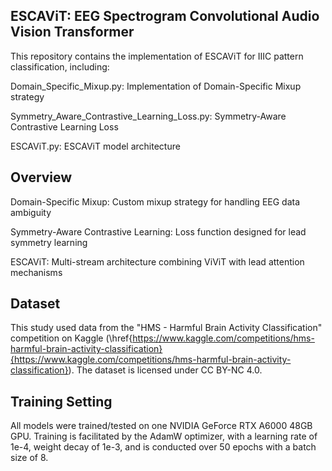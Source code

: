 ## ESCAViT: EEG Spectrogram Convolutional Audio Vision Transformer

This repository contains the implementation of ESCAViT for IIIC pattern classification, including:

Domain_Specific_Mixup.py: Implementation of Domain-Specific Mixup strategy

Symmetry_Aware_Contrastive_Learning_Loss.py: Symmetry-Aware Contrastive Learning Loss

ESCAViT.py: ESCAViT model architecture


## Overview
Domain-Specific Mixup: Custom mixup strategy for handling EEG data ambiguity

Symmetry-Aware Contrastive Learning: Loss function designed for lead symmetry learning

ESCAViT: Multi-stream architecture combining ViViT with lead attention mechanisms


## Dataset
This study used data from the "HMS - Harmful Brain Activity Classification" competition on Kaggle (\href{https://www.kaggle.com/competitions/hms-harmful-brain-activity-classification}{https://www.kaggle.com/competitions/hms-harmful-brain-activity-classification}). The dataset is licensed under CC BY-NC 4.0.


## Training Setting
All models were trained/tested on one NVIDIA GeForce RTX A6000 48GB GPU. Training is facilitated by the AdamW optimizer, with a learning rate of 1e-4, weight decay of 1e-3, and is conducted over 50 epochs with a batch size of 8.
